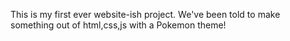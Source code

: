 This is my first ever website-ish project. We've been told to make something out of html,css,js with a Pokemon theme! 
